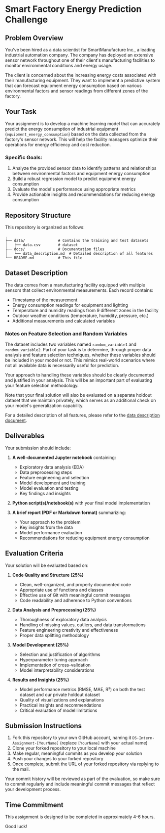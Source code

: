 # Smart Factory Energy Prediction Challenge

## Problem Overview

You've been hired as a data scientist for SmartManufacture Inc., a leading industrial automation company. The company has deployed an extensive sensor network throughout one of their client's manufacturing facilities to monitor environmental conditions and energy usage.

The client is concerned about the increasing energy costs associated with their manufacturing equipment. They want to implement a predictive system that can forecast equipment energy consumption based on various environmental factors and sensor readings from different zones of the factory.

## Your Task

Your assignment is to develop a machine learning model that can accurately predict the energy consumption of industrial equipment (`equipment_energy_consumption`) based on the data collected from the factory's sensor network. This will help the facility managers optimize their operations for energy efficiency and cost reduction.

### Specific Goals:

1. Analyze the provided sensor data to identify patterns and relationships between environmental factors and equipment energy consumption
2. Build a robust regression model to predict equipment energy consumption
3. Evaluate the model's performance using appropriate metrics
4. Provide actionable insights and recommendations for reducing energy consumption

## Repository Structure

This repository is organized as follows:

```
.
├── data/               # Contains the training and test datasets
│   ├── data.csv        # dataset
├── docs/               # Documentation files
│   └── data_description.md  # Detailed description of all features
└── README.md           # This file
```

## Dataset Description

The data comes from a manufacturing facility equipped with multiple sensors that collect environmental measurements. Each record contains:

- Timestamp of the measurement
- Energy consumption readings for equipment and lighting
- Temperature and humidity readings from 9 different zones in the facility
- Outdoor weather conditions (temperature, humidity, pressure, etc.)
- Additional measurements and calculated variables

### Notes on Feature Selection and Random Variables

The dataset includes two variables named `random_variable1` and `random_variable2`. Part of your task is to determine, through proper data analysis and feature selection techniques, whether these variables should be included in your model or not. This mimics real-world scenarios where not all available data is necessarily useful for prediction.

Your approach to handling these variables should be clearly documented and justified in your analysis. This will be an important part of evaluating your feature selection methodology.

Note that your final solution will also be evaluated on a separate holdout dataset that we maintain privately, which serves as an additional check on your model's generalization capability.

For a detailed description of all features, please refer to the [data description document](docs/data_description.md).

## Deliverables

Your submission should include:

1. **A well-documented Jupyter notebook** containing:
   - Exploratory data analysis (EDA)
   - Data preprocessing steps
   - Feature engineering and selection
   - Model development and training
   - Model evaluation and testing
   - Key findings and insights

2. **Python script(s)/notebook(s)** with your final model implementation

3. **A brief report (PDF or Markdown format)** summarizing:
   - Your approach to the problem
   - Key insights from the data
   - Model performance evaluation
   - Recommendations for reducing equipment energy consumption

## Evaluation Criteria

Your solution will be evaluated based on:

1. **Code Quality and Structure (25%)**
   - Clean, well-organized, and properly documented code
   - Appropriate use of functions and classes
   - Effective use of Git with meaningful commit messages
   - Code readability and adherence to Python conventions

2. **Data Analysis and Preprocessing (25%)**
   - Thoroughness of exploratory data analysis
   - Handling of missing values, outliers, and data transformations
   - Feature engineering creativity and effectiveness
   - Proper data splitting methodology

3. **Model Development (25%)**
   - Selection and justification of algorithms
   - Hyperparameter tuning approach
   - Implementation of cross-validation
   - Model interpretability considerations

4. **Results and Insights (25%)**
   - Model performance metrics (RMSE, MAE, R²) on both the test dataset and our private holdout dataset
   - Quality of visualizations and explanations
   - Practical insights and recommendations
   - Critical evaluation of model limitations

## Submission Instructions

1. Fork this repository to your own GitHub account, naming it `DS-Intern-Assignment-[YourName]` (replace `[YourName]` with your actual name)
2. Clone your forked repository to your local machine
3. Make regular, meaningful commits as you develop your solution
4. Push your changes to your forked repository
5. Once complete, submit the URL of your forked repository via replying to the mail.

Your commit history will be reviewed as part of the evaluation, so make sure to commit regularly and include meaningful commit messages that reflect your development process.

## Time Commitment

This assignment is designed to be completed in approximately 4-6 hours.

Good luck!
